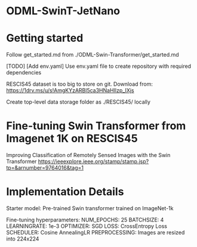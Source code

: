# ODML-SwinT-JetNano

# Getting started
Follow get_started.md from ./ODML-Swin-Transformer/get_started.md

[TODO] [Add env.yaml] Use env.yaml file to create repository with required dependencies

RESCIS45 dataset is too big to store on git.
Download from: https://1drv.ms/u/s!AmgKYzARBl5ca3HNaHIlzp_IXjs

Create top-level data storage folder as ./RESCIS45/ locally

# Fine-tuning Swin Transformer from Imagenet 1K on RESCIS45
Improving Classification of Remotely Sensed
Images with the Swin Transformer
https://ieeexplore.ieee.org/stamp/stamp.jsp?tp=&arnumber=9764016&tag=1

# Implementation Details
Starter model: Pre-trained Swin transformer trained on ImageNet-1k

Fine-tuning hyperparameters:
NUM_EPOCHS: 25
BATCHSIZE: 4
LEARNINGRATE: 1e-3
OPTIMIZER: SGD
LOSS: CrossEntropy Loss
SCHEDULER: Cosine AnnealingLR
PREPROCESSING: Images are resized into 224x224
